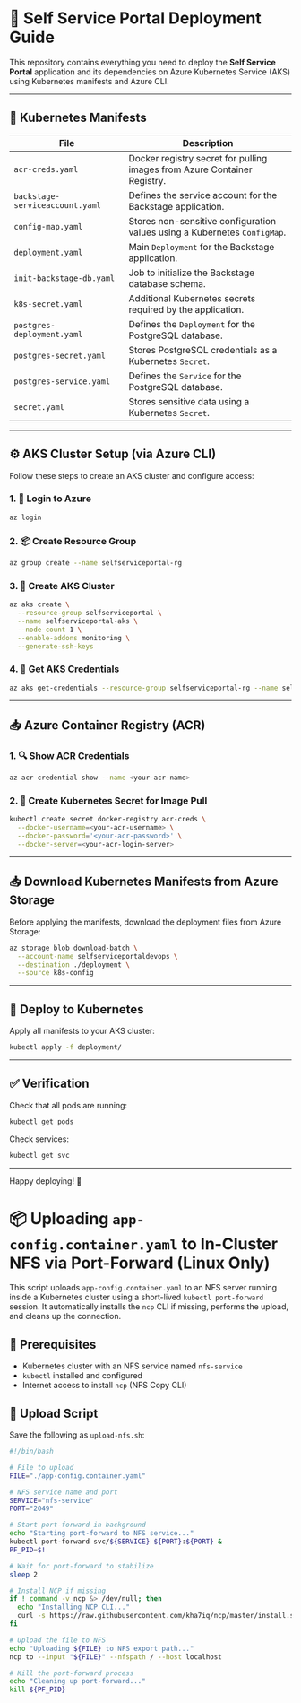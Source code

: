 # 🚀 Self Service Portal Deployment Guide

This repository contains everything you need to deploy the **Self Service Portal** application and its dependencies on Azure Kubernetes Service (AKS) using Kubernetes manifests and Azure CLI.

---

## 📂 Kubernetes Manifests

| File                          | Description                                                                 |
|-------------------------------|-----------------------------------------------------------------------------|
| `acr-creds.yaml`              | Docker registry secret for pulling images from Azure Container Registry.   |
| `backstage-serviceaccount.yaml` | Defines the service account for the Backstage application.               |
| `config-map.yaml`             | Stores non-sensitive configuration values using a Kubernetes `ConfigMap`.  |
| `deployment.yaml`             | Main `Deployment` for the Backstage application.                           |
| `init-backstage-db.yaml`      | Job to initialize the Backstage database schema.                           |
| `k8s-secret.yaml`             | Additional Kubernetes secrets required by the application.                 |
| `postgres-deployment.yaml`    | Defines the `Deployment` for the PostgreSQL database.                      |
| `postgres-secret.yaml`        | Stores PostgreSQL credentials as a Kubernetes `Secret`.                    |
| `postgres-service.yaml`       | Defines the `Service` for the PostgreSQL database.                         |
| `secret.yaml`                 | Stores sensitive data using a Kubernetes `Secret`.                         |

---

## ⚙️ AKS Cluster Setup (via Azure CLI)

Follow these steps to create an AKS cluster and configure access:

### 1. 🔐 Login to Azure
```bash
az login
```

### 2. 📦 Create Resource Group
```bash
az group create --name selfserviceportal-rg
```

### 3. 🚀 Create AKS Cluster
```bash
az aks create \
  --resource-group selfserviceportal \
  --name selfserviceportal-aks \
  --node-count 1 \
  --enable-addons monitoring \
  --generate-ssh-keys
```

### 4. 🔗 Get AKS Credentials
```bash
az aks get-credentials --resource-group selfserviceportal-rg --name selfserviceportal-aks
```

---

## 📥 Azure Container Registry (ACR)

### 1. 🔍 Show ACR Credentials
```bash
az acr credential show --name <your-acr-name>
```

### 2. 🔐 Create Kubernetes Secret for Image Pull
```bash
kubectl create secret docker-registry acr-creds \
  --docker-username=<your-acr-username> \
  --docker-password='<your-acr-password>' \
  --docker-server=<your-acr-login-server>
```

---

## 📥 Download Kubernetes Manifests from Azure Storage

Before applying the manifests, download the deployment files from Azure Storage:

```bash
az storage blob download-batch \
  --account-name selfserviceportaldevops \
  --destination ./deployment \
  --source k8s-config
```

---

## 🚀 Deploy to Kubernetes

Apply all manifests to your AKS cluster:

```bash
kubectl apply -f deployment/
```

---

## ✅ Verification

Check that all pods are running:

```bash
kubectl get pods
```

Check services:

```bash
kubectl get svc
```

---

Happy deploying! 🎉

# 📦 Uploading `app-config.container.yaml` to In-Cluster NFS via Port-Forward (Linux Only)

This script uploads `app-config.container.yaml` to an NFS server running inside a Kubernetes cluster using a short-lived `kubectl port-forward` session. It automatically installs the `ncp` CLI if missing, performs the upload, and cleans up the connection.

## 🧠 Prerequisites

- Kubernetes cluster with an NFS service named `nfs-service`
- `kubectl` installed and configured
- Internet access to install `ncp` (NFS Copy CLI)

## 🐧 Upload Script

Save the following as `upload-nfs.sh`:

```bash
#!/bin/bash

# File to upload
FILE="./app-config.container.yaml"

# NFS service name and port
SERVICE="nfs-service"
PORT="2049"

# Start port-forward in background
echo "Starting port-forward to NFS service..."
kubectl port-forward svc/${SERVICE} ${PORT}:${PORT} &
PF_PID=$!

# Wait for port-forward to stabilize
sleep 2

# Install NCP if missing
if ! command -v ncp &> /dev/null; then
  echo "Installing NCP CLI..."
  curl -s https://raw.githubusercontent.com/kha7iq/ncp/master/install.sh | sudo sh
fi

# Upload the file to NFS
echo "Uploading ${FILE} to NFS export path..."
ncp to --input "${FILE}" --nfspath / --host localhost

# Kill the port-forward process
echo "Cleaning up port-forward..."
kill ${PF_PID}
```